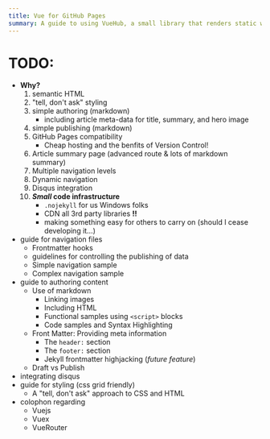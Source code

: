```yaml
---
title: Vue for GitHub Pages
summary: A guide to using VueHub, a small library that renders static web pages from markdown files. The goals of VueHub are to a) simplify the authoring process by allowing content creators to write using markdown, b) simplify publishing and navigation by usingmarkdown links which can be easily edited, c) web content (including site navigation) to be 
---
```


# TODO:

- **Why?**
  1. semantic HTML
  1. "tell, don't ask" styling
  1. simple authoring (markdown)
      - including article meta-data for title, summary, and hero image
  1. simple publishing (markdown)
  1. GitHub Pages compatibility
      - Cheap hosting and the benfits of Version Control!
  1. Article summary page (advanced route & lots of markdown summary)
  1. Multiple navigation levels
  1. Dynamic navigation
  1. Disqus integration
  1. ***Small* code infrastructure**
      - `.nojekyll` for us Windows folks
      - CDN all 3rd party libraries **!!**
      - making something easy for others to carry on (should I cease developing it&hellip;)
- guide for navigation files
  - Frontmatter hooks
  - guidelines for controlling the publishing of data
  - Simple navigation sample
  - Complex navigation sample
- guide to authoring content
  - Use of markdown
    - Linking images
    - Including HTML
    - Functional samples using `<script>` blocks
    - Code samples and Syntax Highlighting
  - Front Matter: Providing meta information
    - The `header:` section
    - The `footer:` section
    - Jekyll frontmatter highjacking (*future feature*)
  - Draft vs Publish
- integrating disqus
- guide for styling (css grid friendly)
  - A "tell, don't ask" approach to CSS and HTML
- colophon regarding
  - Vuejs
  - Vuex
  - VueRouter
